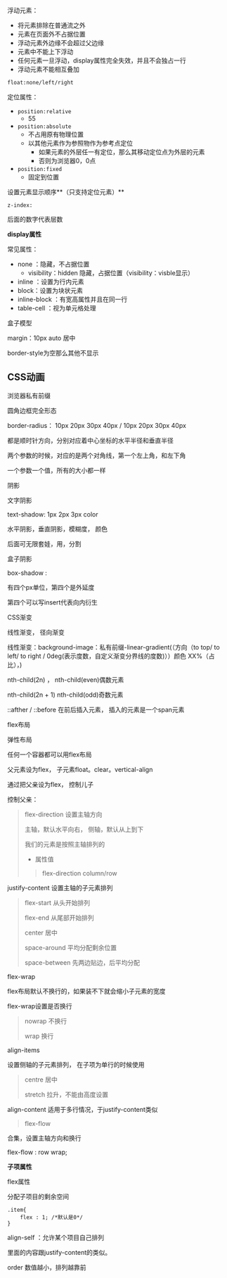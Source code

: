 浮动元素：

* 将元素排除在普通流之外
* 元素在页面外不占据位置
* 浮动元素外边缘不会超过父边缘
* 元素中不能上下浮动
* 任何元素一旦浮动，display属性完全失效，并且不会独占一行
* 浮动元素不能相互叠加

```html
float:none/left/right
```



定位属性：

* `position:relative`
  * 55
* `position:absolute`
  * 不占用原有物理位置
  * 以其他元素作为参照物作为参考点定位
    * 如果元素的外层任一有定位，那么其移动定位点为外层的元素
    * 否则为浏览器0，0点
* `position:fixed`
  * 固定到位置



设置元素显示顺序**（只支持定位元素）**

`z-index:`

后面的数字代表层数



**display属性**

常见属性：

* none ：隐藏，不占据位置
  * visibility：hidden 隐藏，占据位置（visibility：visble显示）
* inline ：设置为行内元素
* block：设置为块状元素
* inline-block ：有宽高属性并且在同一行
* table-cell ：视为单元格处理



盒子模型

margin：10px auto 居中

border-style为空那么其他不显示







## CSS动画



浏览器私有前缀 

圆角边框完全形态

border-radius： 10px 20px 30px 40px / 10px 20px 30px 40px

都是顺时针方向，分别对应着中心坐标的水平半径和垂直半径

两个参数的时候，对应的是两个对角线，第一个左上角，和左下角

一个参数一个值，所有的大小都一样



阴影

文字阴影

text-shadow: 1px 2px 3px color

水平阴影，垂直阴影，模糊度， 颜色

后面可无限套娃，用，分割



盒子阴影

box-shadow : 

有四个px单位，第四个是外延度

第四个可以写insert代表向内衍生 



CSS渐变

线性渐变， 径向渐变

线性渐变：background-image：私有前缀-linear-gradient(（方向（to top/ to left/ to right / 0deg(表示度数，自定义渐变分界线的度数)））颜色 XX%（占比），)







nth-child(2n) ， nth-child(even)偶数元素

nth-child(2n + 1)  nth-child(odd)奇数元素



::afther / ::before 在前后插入元素， 插入的元素是一个span元素





flex布局

弹性布局

任何一个容器都可以用flex布局

父元素设为flex， 子元素float。clear。vertical-align

通过把父亲设为flex， 控制儿子



控制父亲：

>flex-direction 设置主轴方向
>
>主轴，默认水平向右，  侧轴，默认从上到下
>
>我们的元素是按照主轴排列的
>
>* 属性值
>
>>flex-direction column/row

justify-content 设置主轴的子元素排列

>flex-start 从头开始排列
>
>flex-end 从尾部开始排列
>
>center 居中
>
>space-around 平均分配剩余位置
>
>space-between 先两边贴边，后平均分配



flex-wrap

flex布局默认不换行的，如果装不下就会缩小子元素的宽度

flex-wrap设置是否换行

> nowrap 不换行
>
> wrap 换行



align-items

设置侧轴的子元素排列， 在子项为单行的时候使用

>centre 居中
>
>stretch 拉升，不能由高度设置



align-content 适用于多行情况，于justify-content类似



> flex-flow

合集，设置主轴方向和换行

flex-flow : row wrap;



**子项属性**

flex属性

分配子项目的剩余空间

```
.item{
	flex : 1; /*默认是0*/
}
```



align-self ：允许某个项目自己排列

里面的内容跟justify-content的类似。



order 数值越小，排列越靠前
